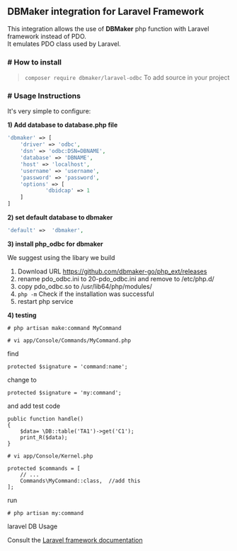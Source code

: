 ## DBMaker integration for Laravel Framework
This integration allows the use of <b>DBMaker</b> php function with Laravel framework instead of PDO.<br>
It emulates PDO class used by Laravel.

### # How to install
> `composer require dbmaker/laravel-odbc` To add source in your project

### # Usage Instructions
It's very simple to configure:

**1) Add database to database.php file**
```PHP
'dbmaker' => [
    'driver' => 'odbc',
    'dsn' => 'odbc:DSN=DBNAME',
    'database' => 'DBNAME',
    'host' => 'localhost',
    'username' => 'username',
    'password' => 'password',
    'options' => [
            'dbidcap' => 1
    ]
]
```

**2) set default database to dbmaker**
```PHP
'default' =>  'dbmaker',
```


**3) install php_odbc for dbmaker**

We suggest using the libary we build

1. Download URL  https://github.com/dbmaker-go/php_ext/releases
2. rename pdo_odbc.ini to 20-pdo_odbc.ini and remove to /etc/php.d/
3. copy pdo_odbc.so to /usr/lib64/php/modules/
4. ```php -m``` Check if the installation was successful
5. restart php service


**4) testing**

```
# php artisan make:command MyCommand
```

```
# vi app/Console/Commands/MyCommand.php
```

find 
```
protected $signature = 'command:name';
```

change to
```
protected $signature = 'my:command';
```

and add test code
```
public function handle()
{
    $data= \DB::table('TA1')->get('C1');
	print_R($data);
}
```

```
# vi app/Console/Kernel.php
```

```
protected $commands = [
    // ...
    Commands\MyCommand::class,  //add this
];
```

run
```
# php artisan my:command
```


laravel DB Usage

Consult the <a href="http://laravel.com/docs" rel="nofollow">Laravel framework documentation</a>
